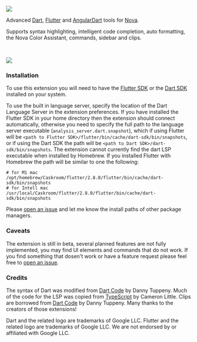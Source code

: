 ![](https://lh3.googleusercontent.com/I8e7FwydNEwn3QW0BBq2Na8rSPTh_fA_Jli-S71GQWfToQj-v5UjUYGEFpqixGv4HnGjNulAawRkLQRwazvJKfyUJW6-GDK081o3IVTrkO3jDy9OmsRcNPlXzGCC7-mEqh5ttgt7uLhMfyxmfjiXNkvOCgMCVejQ5hk6RrA479889kQ0-2ud95c2Olwm7ajRrB80eErK2W4ckZfvDEro3di0WKS5SLQWkA_znkxkMZbbRV5oxF4mToIQVLqLocrZmSVYbiZv0l8jLOvnkAx4bbdtdNFSUJ0NGSe4UDYF7fTs2rR5D62iP61zVAHRGq_0k_k3X5FV1WOn730hOXWitPUw8rsxqCsmCKairc7bYzSc8dPi5OWUEH096YSv6ajKlDtmgKPuTByDnBHvVnbS8Jym6aOv0epXyEnut8dmgHJIA5CKcMjUmocSGHfMsV5X37uQrUJfgI8JX4n_zojtqDg86KDLBqzaYyris1BHux4CGg9lVQO_cg0JNaaa90jSHd8xeSqysqb3qu2ENBkijRPaiOvNtL7rmMWo9kcy84I_Z58ixwH0hb-WHCBTp99ogVv5VAP14fM1CnAP0HxWQ7B1zN9EJKaua7wnL-YyNzgosd0bEkpssCxBBc5Bkhi_wnrkoCikp-iIerr7_t2a4weaQQyFLKgr3GvHsYw4ULuuauzXESMHblQTTs9SQIvMYExKVUqewGiqmSjCInfqGKg=w1200-h260-no?authuser=0)

Advanced [Dart](https://dart.dev), [Flutter](https://flutter.dev) and [AngularDart](https://angualardart.dev) tools for [Nova](https://nova.app).

Supports syntax highlighting, intelligent code completion, auto formatting, the Nova Color Assistant, commands, sidebar and clips.

<br />

![](https://lh3.googleusercontent.com/P91Kf5Nv9Ym7-8uGcMsU9kS4zOjZ5DKHeZhGVf42FfmCWrMU8tJzQooa9xyjaf8zIX0b5JTHny9N3tn4OOxvdu231TB6Ghv6oHQ50Jlk4pAeNukyLJCxAxz-I8GpfPzJtqXMHqvwQIYWAY4WFvPILTi8nHaWvhQZHm8aQGoxVs4ZZD_3O9qKku49Z6wu-4RIA7Be-3HzHAxt2BnsvnKN_WbsJwGSsliEAu79OxxOw-sc8cWsHeJ6W8nHMVvC8jVTMfiUle2x01fvikkUHi9WwxCfljGDcHYqQjKDX3ruJgGrXAA6hFOEbf4bwQFdxOi3ecVlMDU7kr5fF01C-zM4b51Vcf5cLUQv97y-OPjY2iIYDHSjgYIZRFgvhYnwm6CQLYbXFgYQpEINT7IwlmmH0Vo79zpFjKP5LDyy1KVXhzLm92vRtTwOLtRUomKcaYPTOA2gFMifwPGpLle_KzUKWXikCYb-vfTSRXCEMANBcMd9dFVki2pvwFt6jUUylhdlWygmVJk0efN32X6VSSiLKLU3yAhZuvn13_F3XDwQafFlhpGUljFP5Qjvuhsm4FZu3quipqrP-WaryhUPKR_o8xAODzL5rinP5bpfBrUdxNvXFgCDTcdi350_Io7K2x9r-5ueFjl5dPrAyxmpM1zYjxiqQ_AT_iVFeDApLNK5RvbkSpF16ABYprgE5puW4FwAPan366jenAxaNcRNtwTAsHI=w1200-h721-no?authuser=0)

### Installation

To use this extension you will need to have the [Flutter SDK](https://flutter.dev/docs/get-started/install/macos) or the [Dart SDK](https://dart.dev/get-dart) installed on your system.

To use the built in language server, specify the location of the Dart Language Server in the extension preferences. If you have installed the Flutter SDK in your home directory then the extension should connect automatically, otherwise you need to specify the full path to the language server executable (`analysis_server.dart.snapshot`), which if using Flutter will be `<path to Flutter SDK>/flutter/bin/cache/dart-sdk/bin/snapshots`, or if using the Dart SDK the path will be `<path to Dart SDK>/dart-sdk/bin/snapshots`. The extension cannot currently find the dart LSP executable when installed by Homebrew. If you installed Flutter with Homebrew the path will be similar to one the following:

```shell
# for M1 mac
/opt/homebrew/Caskroom/flutter/2.8.0/flutter/bin/cache/dart-sdk/bin/snapshots
# for Intell mac
/usr/local/Caskroom/flutter/2.8.0/flutter/bin/cache/dart-sdk/bin/snapshots
```

Please [open an issue](https://github.com/sciencefidelity/Nova-Dart/issues) and let me know the install paths of other package managers.

### Caveats

The extension is still in beta, several planned features are not fully implemented, you may find UI elements and commands that do not work. If you find something that dosen't work or have a feature request please feel free to [open an issue](https://github.com/sciencefidelity/Nova-Dart/issues).

### Credits

The syntax of Dart was modified from [Dart Code](https://github.com/Dart-Code/Dart-Code) by Danny Tuppeny. Much of the code for the LSP was copied from [TypeScript](https://github.com/apexskier/nova-typescript) by Cameron Little. Clips are borrowed from [Dart Code](https://github.com/Dart-Code/Dart-Code) by Danny Tuppeny. Many thanks to the creators of those extensions!

Dart and the related logo are trademarks of Google LLC. Flutter and the related logo are trademarks of Google LLC. We are not endorsed by or affiliated with Google LLC.

<br />
